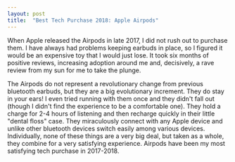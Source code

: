 ```yaml
---
layout: post
title:  "Best Tech Purchase 2018: Apple Airpods"
---
```

When Apple released the Airpods in late 2017, I did not rush out to purchase them. I have always had problems keeping earbuds in place, so I figured it would be an expensive toy that I would just lose. It took six months of positive reviews, increasing adoption around me and, decisively, a rave review from my sun for me to take the plunge.

The Airpods do not represent a revolutionary change from previous bluetooth earbuds, but they are a big evolutionary increment. They do stay in your ears!  I even tried running with them once and they didn't fall out (though I didn't find the experience to be a comfortable one). They hold a charge for 2-4 hours of listening and then recharge quickly in their little "dental floss" case.  They miraculously connect with any Apple device and unlike other bluetooth devices switch easily among various devices. Individually, none of these things are a very big deal, but taken as a whole, they combine for a very satisfying experience. Airpods have been my most satisfying tech purchase in 2017-2018.

